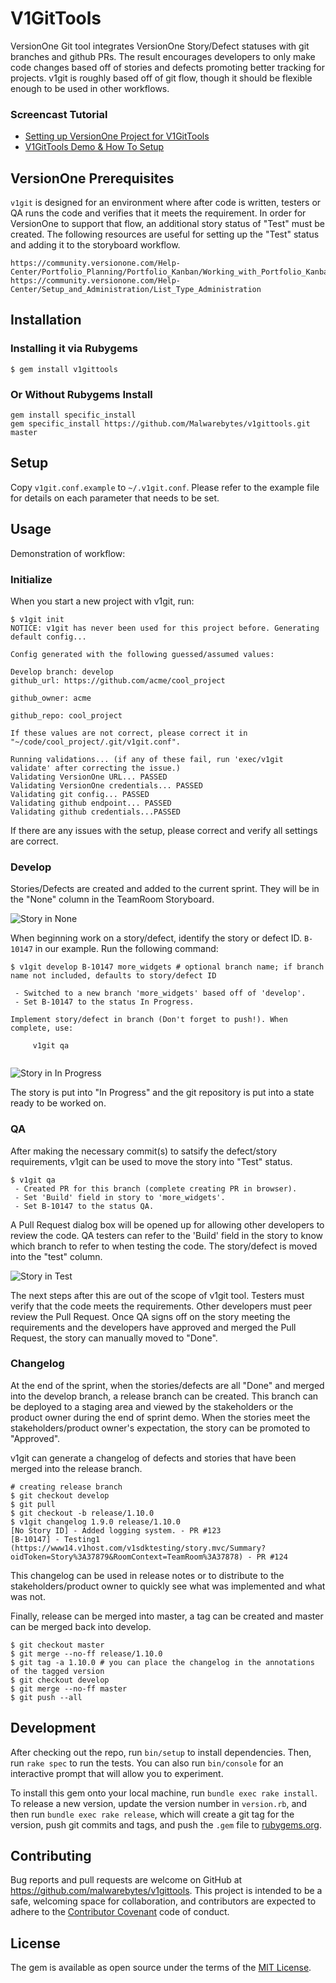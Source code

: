 # V1GitTools

VersionOne Git tool integrates VersionOne Story/Defect statuses with git branches and github PRs. The result encourages developers to only make code changes based off of stories and defects promoting better tracking for projects. v1git is roughly based off of git flow, though it should be flexible enough to be used in other workflows.
### Screencast Tutorial
* [Setting up VersionOne Project for V1GitTools](https://malwarebytes.box.com/shared/static/m67wyc7tgctgz2pfdzdl9z20kwl3oudw.mov)
* [V1GitTools Demo & How To Setup](https://malwarebytes.box.com/shared/static/v2arkjgut0e7e3rt04p1mfmkj89p2cqc.mov)

## VersionOne Prerequisites

```v1git``` is designed for an environment where after code is written, testers or QA runs the code and verifies that it meets the requirement. In order for VersionOne to support that flow, an additional story status of "Test" must be created. The following resources are useful for setting up the "Test" status and adding it to the storyboard workflow.

    https://community.versionone.com/Help-Center/Portfolio_Planning/Portfolio_Kanban/Working_with_Portfolio_Kanbans#Changing_Columns
    https://community.versionone.com/Help-Center/Setup_and_Administration/List_Type_Administration



## Installation

### Installing it via Rubygems 

    $ gem install v1gittools

### Or Without Rubygems Install


```
gem install specific_install
gem specific_install https://github.com/Malwarebytes/v1gittools.git master
```


## Setup

Copy ```v1git.conf.example``` to ```~/.v1git.conf```. Please refer to the example file for details on each parameter that needs to be set.

## Usage

Demonstration of workflow:

### Initialize

When you start a new project with v1git, run:

```shell
$ v1git init
NOTICE: v1git has never been used for this project before. Generating default config...

Config generated with the following guessed/assumed values:

Develop branch: develop
github_url: https://github.com/acme/cool_project

github_owner: acme

github_repo: cool_project

If these values are not correct, please correct it in "~/code/cool_project/.git/v1git.conf".

Running validations... (if any of these fail, run 'exec/v1git validate' after correcting the issue.)
Validating VersionOne URL... PASSED
Validating VersionOne credentials... PASSED
Validating git config... PASSED
Validating github endpoint... PASSED
Validating github credentials...PASSED
```

If there are any issues with the setup, please correct and verify all settings are correct.

### Develop

Stories/Defects are created and added to the current sprint. They will be in the "None" column in the TeamRoom Storyboard.

![Story in None](doc_assets/none.png "Story in None")

When beginning work on a story/defect, identify the story or defect ID. ```B-10147``` in our example. Run the following command:

```shell
$ v1git develop B-10147 more_widgets # optional branch name; if branch name not included, defaults to story/defect ID

 - Switched to a new branch 'more_widgets' based off of 'develop'.
 - Set B-10147 to the status In Progress.

Implement story/defect in branch (Don't forget to push!). When complete, use:

     v1git qa


```

![Story in In Progress](doc_assets/in_progress.png "Story In Progress")

The story is put into "In Progress" and the git repository is put into a state ready to be worked on.

### QA

After making the necessary commit(s) to satsify the defect/story requirements, v1git can be used to move the story into "Test" status.

```shell
$ v1git qa
 - Created PR for this branch (complete creating PR in browser).
 - Set 'Build' field in story to 'more_widgets'.
 - Set B-10147 to the status QA.
```

A Pull Request dialog box will be opened up for allowing other developers to review the code. QA testers can refer to the 'Build' field in the story to know which branch to refer to when testing the code. The story/defect is moved into the "test" column.

![Story in Test](doc_assets/qa.png "Story in Test")


The next steps after this are out of the scope of v1git tool. Testers must verify that the code meets the requirements. Other developers must peer review the Pull Request. Once QA signs off on the story meeting the requirements and the developers have approved and merged the Pull Request, the story can manually moved to "Done".

### Changelog

At the end of the sprint, when the stories/defects are all "Done" and merged into the develop branch, a release branch can be created. This branch can be deployed to a staging area and viewed by the stakeholders or the product owner during the end of sprint demo. When the stories meet the stakeholders/product owner's expectation, the story can be promoted to "Approved".

v1git can generate a changelog of defects and stories that have been merged into the release branch.

```shell
# creating release branch
$ git checkout develop
$ git pull
$ git checkout -b release/1.10.0
$ v1git changelog 1.9.0 release/1.10.0
[No Story ID] - Added logging system. - PR #123
[B-10147] - Testing1 (https://www14.v1host.com/v1sdktesting/story.mvc/Summary?oidToken=Story%3A37879&RoomContext=TeamRoom%3A37878) - PR #124 
```

This changelog can be used in release notes or to distribute to the stakeholders/product owner to quickly see what was implemented and what was not.

Finally, release can be merged into master, a tag can be created and master can be merged back into develop.

```
$ git checkout master
$ git merge --no-ff release/1.10.0
$ git tag -a 1.10.0 # you can place the changelog in the annotations of the tagged version
$ git checkout develop
$ git merge --no-ff master
$ git push --all
```



## Development

After checking out the repo, run `bin/setup` to install dependencies. Then, run `rake spec` to run the tests. You can also run `bin/console` for an interactive prompt that will allow you to experiment.

To install this gem onto your local machine, run `bundle exec rake install`. To release a new version, update the version number in `version.rb`, and then run `bundle exec rake release`, which will create a git tag for the version, push git commits and tags, and push the `.gem` file to [rubygems.org](https://rubygems.org).

## Contributing

Bug reports and pull requests are welcome on GitHub at https://github.com/malwarebytes/v1gittools. This project is intended to be a safe, welcoming space for collaboration, and contributors are expected to adhere to the [Contributor Covenant](http://contributor-covenant.org) code of conduct.


## License

The gem is available as open source under the terms of the [MIT License](http://opensource.org/licenses/MIT).

